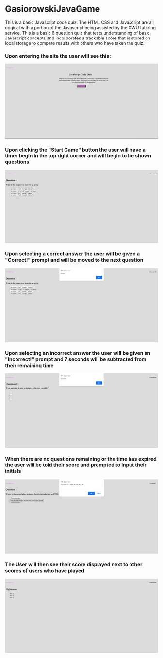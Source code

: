 # GasiorowskiJavaGame
This is a basic Javascript code quiz. The HTML CSS and Javascript are all original with a portion of the Javascript being assisted by the GWU tutoring service. This is a basic 6 question quiz that tests understanding of basic Javascript concepts and incorporates a trackable score that is stored on local storage to compare results with others who have taken the quiz.

### Upon entering the site the user will see this:
![](./Assets/rmeimgs/JSGame1.png)
### Upon clicking the "Start Game" button the user will have a timer begin in the top right corner and will begin to be shown questions
![](./Assets/rmeimgs/JSGame2.png)
### Upon selecting a correct answer the user will be given a "Correct!" prompt and will be moved to the next question
![](./Assets/rmeimgs/JSGame3.png)
### Upon selecting an incorrect answer the user will be given an "Incorrect!" prompt and 7 seconds will be subtracted from their remaining time
![](./Assets/rmeimgs/JSGame4.png)
### When there are no questions remaining or the time has expired the user will be told their score and prompted to input their initials
![](./Assets/rmeimgs/JSGame5.png)
### The User will then see their score displayed next to other scores of users who have played
![](./Assets/rmeimgs/JSGame6.png)

